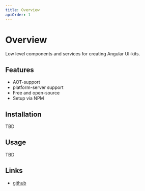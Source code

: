 ```yaml
---
title: Overview
apiOrder: 1
---
```


# Overview

Low level components and services for creating Angular UI-kits.

## Features

* AOT-support
* platform-server support
* Free and open-source
* Setup via NPM

## Installation

TBD

## Usage

TBD

## Links

* [github](https://github.com/ngx-kit/ngx-kit)
